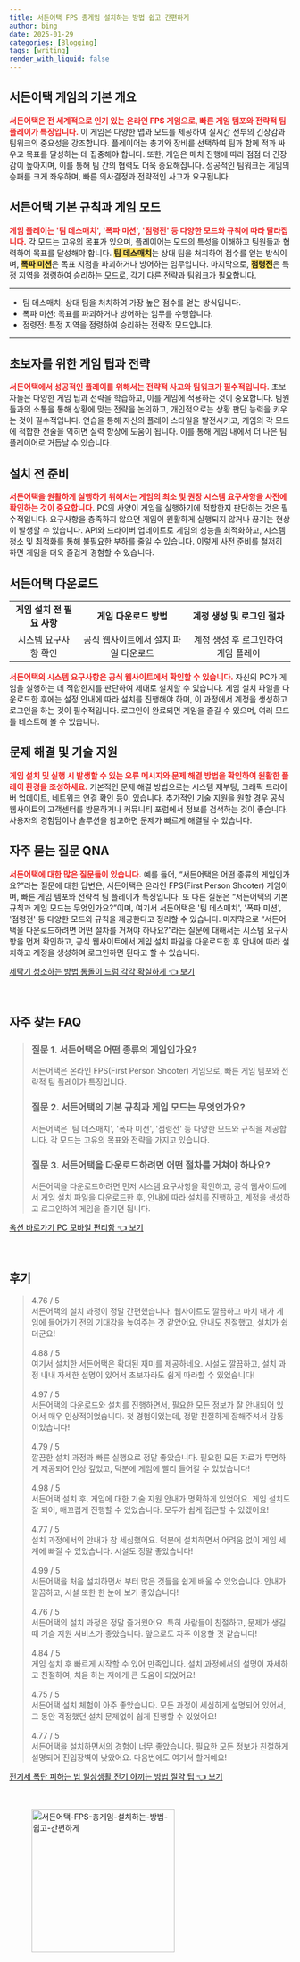```yaml
---
title: 서든어택 FPS 총게임 설치하는 방법 쉽고 간편하게
author: bing
date: 2025-01-29
categories: [Blogging]
tags: [writing]
render_with_liquid: false
---
```



<h2 id='서든어택_개요'>서든어택 게임의 기본 개요</h2>

<p><b><span style="color: #ee2323;">서든어택은 전 세계적으로 인기 있는 온라인 FPS 게임으로, 빠른 게임 템포와 전략적 팀 플레이가 특징입니다.</span></b> 이 게임은 다양한 맵과 모드를 제공하여 실시간 전투의 긴장감과 팀워크의 중요성을 강조합니다. 플레이어는 총기와 장비를 선택하여 팀과 함께 적과 싸우고 목표를 달성하는 데 집중해야 합니다. 또한, 게임은 매치 진행에 따라 점점 더 긴장감이 높아지며, 이를 통해 팀 간의 협력도 더욱 중요해집니다. 성공적인 팀워크는 게임의 승패를 크게 좌우하며, 빠른 의사결정과 전략적인 사고가 요구됩니다.</p>

<h2 id='서든어택_기본규칙_및_게임모드'>서든어택 기본 규칙과 게임 모드</h2>

<p><b><span style="color: #ee2323;">게임 플레이는 '팀 데스매치', '폭파 미션', '점령전' 등 다양한 모드와 규칙에 따라 달라집니다.</span></b> 각 모드는 고유의 목표가 있으며, 플레이어는 모드의 특성을 이해하고 팀원들과 협력하여 목표를 달성해야 합니다. <b><span style="background-color: #ffe066;">팀 데스매치</span></b>는 상대 팀을 처치하여 점수를 얻는 방식이며, <b><span style="background-color: #ffe066;">폭파 미션</span></b>은 목표 지점을 파괴하거나 방어하는 임무입니다. 마지막으로, <b><span style="background-color: #ffe066;">점령전</span></b>은 특정 지역을 점령하여 승리하는 모드로, 각기 다른 전략과 팀워크가 필요합니다.</p>

<hr />

<ul>
    <li>팀 데스매치: 상대 팀을 처치하여 가장 높은 점수를 얻는 방식입니다.</li>
    <li>폭파 미션: 목표를 파괴하거나 방어하는 임무를 수행합니다.</li>
    <li>점령전: 특정 지역을 점령하여 승리하는 전략적 모드입니다.</li>
</ul>

<hr />

<h2 id='초보자를_위한_게임_팁'>초보자를 위한 게임 팁과 전략</h2>

<p><b><span style="color: #ee2323;">서든어택에서 성공적인 플레이를 위해서는 전략적 사고와 팀워크가 필수적입니다.</span></b> 초보자들은 다양한 게임 팁과 전략을 학습하고, 이를 게임에 적용하는 것이 중요합니다. 팀원들과의 소통을 통해 상황에 맞는 전략을 논의하고, 개인적으로는 상황 판단 능력을 키우는 것이 필수적입니다. 연습을 통해 자신의 플레이 스타일을 발전시키고, 게임의 각 모드에 적합한 전술을 익히면 실력 향상에 도움이 됩니다. 이를 통해 게임 내에서 더 나은 팀 플레이어로 거듭날 수 있습니다.</p>

<h2 id='설치전_준비'>설치 전 준비</h2>

<p><b><span style="color: #ee2323;">서든어택을 원활하게 실행하기 위해서는 게임의 최소 및 권장 시스템 요구사항을 사전에 확인하는 것이 중요합니다.</span></b> PC의 사양이 게임을 실행하기에 적합한지 판단하는 것은 필수적입니다. 요구사항을 충족하지 않으면 게임이 원활하게 실행되지 않거나 끊기는 현상이 발생할 수 있습니다. API와 드라이버 업데이트로 게임의 성능을 최적화하고, 시스템 청소 및 최적화를 통해 불필요한 부하를 줄일 수 있습니다. 이렇게 사전 준비를 철저히 하면 게임을 더욱 즐겁게 경험할 수 있습니다.</p>

<h2 id='서든어택_다운로드'>서든어택 다운로드</h2>

<table>
    <tr>
        <td style="text-align: center; height: 17px;"><b>게임 설치 전 필요 사항</b></td>
        <td style="text-align: center; height: 17px;"><b>게임 다운로드 방법</b></td>
        <td style="text-align: center; height: 17px;"><b>계정 생성 및 로그인 절차</b></td>
    </tr>
    <tr>
        <td style="text-align: center; height: 17px;">시스템 요구사항 확인</td>
        <td style="text-align: center; height: 17px;">공식 웹사이트에서 설치 파일 다운로드</td>
        <td style="text-align: center; height: 17px;">계정 생성 후 로그인하여 게임 플레이</td>
    </tr>
</table>

<p><b><span style="color: #ee2323;">서든어택의 시스템 요구사항은 공식 웹사이트에서 확인할 수 있습니다.</span></b> 자신의 PC가 게임을 실행하는 데 적합한지를 판단하여 제대로 설치할 수 있습니다. 게임 설치 파일을 다운로드한 후에는 설정 안내에 따라 설치를 진행해야 하며, 이 과정에서 계정을 생성하고 로그인을 하는 것이 필수적입니다. 로그인이 완료되면 게임을 즐길 수 있으며, 여러 모드를 테스트해 볼 수 있습니다.</p>

<h2 id='문제_해결_및_기술_지원'>문제 해결 및 기술 지원</h2>

<p><b><span style="color: #ee2323;">게임 설치 및 실행 시 발생할 수 있는 오류 메시지와 문제 해결 방법을 확인하여 원활한 플레이 환경을 조성하세요.</span></b> 기본적인 문제 해결 방법으로는 시스템 재부팅, 그래픽 드라이버 업데이트, 네트워크 연결 확인 등이 있습니다. 추가적인 기술 지원을 원할 경우 공식 웹사이트의 고객센터를 방문하거나 커뮤니티 포럼에서 정보를 검색하는 것이 좋습니다. 사용자의 경험담이나 솔루션을 참고하면 문제가 빠르게 해결될 수 있습니다.</p>

<h2 id='자주_묻는_질문'>자주 묻는 질문 QNA</h2>

<p><b><span style="color: #ee2323;">서든어택에 대한 많은 질문들이 있습니다.</span></b> 예를 들어, “서든어택은 어떤 종류의 게임인가요?”라는 질문에 대한 답변은, 서든어택은 온라인 FPS(First Person Shooter) 게임이며, 빠른 게임 템포와 전략적 팀 플레이가 특징입니다. 또 다른 질문은 “서든어택의 기본 규칙과 게임 모드는 무엇인가요?”이며, 여기서 서든어택은 '팀 데스매치', '폭파 미션', '점령전' 등 다양한 모드와 규칙을 제공한다고 정리할 수 있습니다. 마지막으로 “서든어택을 다운로드하려면 어떤 절차를 거쳐야 하나요?”라는 질문에 대해서는 시스템 요구사항을 먼저 확인하고, 공식 웹사이트에서 게임 설치 파일을 다운로드한 후 안내에 따라 설치하고 계정을 생성하여 로그인하면 된다고 할 수 있습니다.</p>


<p><a class="click-button" title="세탁기 청소하는 방법 통돌이 드럼 각각 확실하게" href="https://blackassets.github.io/posts/%EC%84%B8%ED%83%81%EA%B8%B0-%EC%B2%AD%EC%86%8C%ED%95%98%EB%8A%94-%EB%B0%A9%EB%B2%95-%ED%86%B5%EB%8F%8C%EC%9D%B4-%EB%93%9C%EB%9F%BC-%EA%B0%81%EA%B0%81-%ED%99%95%EC%8B%A4%ED%95%98%EA%B2%8C/" rel="dofollow">세탁기 청소하는 방법 통돌이 드럼 각각 확실하게 👈 보기</a></p><br>
<h2 id='자주_찾는_FAQ'>자주 찾는 FAQ</h2>
<div itemscope="" itemtype="https://schema.org/FAQPage"> 
<blockquote> 
<div itemscope="" itemprop="mainEntity" itemtype="https://schema.org/Question"> 
<h3 itemprop="name">질문 1. 서든어택은 어떤 종류의 게임인가요?</h3> 
<div itemscope="" itemprop="acceptedAnswer" itemtype="https://schema.org/Answer"> 
<span itemprop="text"> 
<p>서든어택은 온라인 FPS(First Person Shooter) 게임으로, 빠른 게임 템포와 전략적 팀 플레이가 특징입니다.</p> 
</span> 
</div> 
</div> 
<div itemscope="" itemprop="mainEntity" itemtype="https://schema.org/Question"> 
<h3 itemprop="name">질문 2. 서든어택의 기본 규칙과 게임 모드는 무엇인가요?</h3> 
<div itemscope="" itemprop="acceptedAnswer" itemtype="https://schema.org/Answer"> 
<span itemprop="text"> 
<p>서든어택은 '팀 데스매치', '폭파 미션', '점령전' 등 다양한 모드와 규칙을 제공합니다. 각 모드는 고유의 목표와 전략을 가지고 있습니다.</p> 
</span> 
</div> 
</div> 
<div itemscope="" itemprop="mainEntity" itemtype="https://schema.org/Question"> 
<h3 itemprop="name">질문 3. 서든어택을 다운로드하려면 어떤 절차를 거쳐야 하나요?</h3> 
<div itemscope="" itemprop="acceptedAnswer" itemtype="https://schema.org/Answer"> 
<span itemprop="text"> 
<p>서든어택을 다운로드하려면 먼저 시스템 요구사항을 확인하고, 공식 웹사이트에서 게임 설치 파일을 다운로드한 후, 안내에 따라 설치를 진행하고, 계정을 생성하고 로그인하여 게임을 즐기면 됩니다.</p> 
</span> 
</div> 
</div> 
</blockquote> 
</div>
<p><a class="click-button" title="옥션 바로가기 PC 모바일 편리함" href="https://blackassets.github.io/posts/%EC%98%A5%EC%85%98-%EB%B0%94%EB%A1%9C%EA%B0%80%EA%B8%B0-PC-%EB%AA%A8%EB%B0%94%EC%9D%BC-%ED%8E%B8%EB%A6%AC%ED%95%A8/" rel="dofollow">옥션 바로가기 PC 모바일 편리함 👈 보기</a></p><br>
<h2 id='후기'>후기</h2>
<div itemscope itemtype="https://schema.org/Product">
  <blockquote>
  <div itemprop="review" itemscope itemtype="https://schema.org/Review">
      <div itemprop="reviewRating" itemscope itemtype="https://schema.org/Rating"> <span itemprop="ratingValue">4.76</span> / <span itemprop="bestRating">5</span> </div>
      <span itemprop="reviewBody">서든어택의 설치 과정이 정말 간편했습니다. 웹사이트도 깔끔하고 마치 내가 게임에 들어가기 전의 기대감을 높여주는 것 같았어요. 안내도 친절했고, 설치가 쉽더군요!</span>
  </div>
  <br>
  <div itemprop="review" itemscope itemtype="https://schema.org/Review">
      <div itemprop="reviewRating" itemscope itemtype="https://schema.org/Rating"> <span itemprop="ratingValue">4.88</span> / <span itemprop="bestRating">5</span> </div>
      <span itemprop="reviewBody">여기서 설치한 서든어택은 확대된 재미를 제공하네요. 시설도 깔끔하고, 설치 과정 내내 자세한 설명이 있어서 초보자라도 쉽게 따라할 수 있었습니다!</span>
  </div>
  <br>
  <div itemprop="review" itemscope itemtype="https://schema.org/Review">
      <div itemprop="reviewRating" itemscope itemtype="https://schema.org/Rating"> <span itemprop="ratingValue">4.97</span> / <span itemprop="bestRating">5</span> </div>
      <span itemprop="reviewBody">서든어택의 다운로드와 설치를 진행하면서, 필요한 모든 정보가 잘 안내되어 있어서 매우 인상적이었습니다. 첫 경험이었는데, 정말 친절하게 잘해주셔서 감동이었습니다!</span>
  </div>
  <br>
  <div itemprop="review" itemscope itemtype="https://schema.org/Review">
      <div itemprop="reviewRating" itemscope itemtype="https://schema.org/Rating"> <span itemprop="ratingValue">4.79</span> / <span itemprop="bestRating">5</span> </div>
      <span itemprop="reviewBody">깔끔한 설치 과정과 빠른 실행으로 정말 좋았습니다. 필요한 모든 자료가 투명하게 제공되어 인상 깊었고, 덕분에 게임에 빨리 들어갈 수 있었습니다!</span>
  </div>
  <br>
  <div itemprop="review" itemscope itemtype="https://schema.org/Review">
      <div itemprop="reviewRating" itemscope itemtype="https://schema.org/Rating"> <span itemprop="ratingValue">4.98</span> / <span itemprop="bestRating">5</span> </div>
      <span itemprop="reviewBody">서든어택 설치 후, 게임에 대한 기술 지원 안내가 명확하게 있었어요. 게임 설치도 잘 되어, 매끄럽게 진행할 수 있었습니다. 모두가 쉽게 접근할 수 있겠어요!</span>
  </div>
  <br>
  <div itemprop="review" itemscope itemtype="https://schema.org/Review">
      <div itemprop="reviewRating" itemscope itemtype="https://schema.org/Rating"> <span itemprop="ratingValue">4.77</span> / <span itemprop="bestRating">5</span> </div>
      <span itemprop="reviewBody">설치 과정에서의 안내가 참 세심했어요. 덕분에 설치하면서 어려움 없이 게임 세계에 빠질 수 있었습니다. 시설도 정말 좋았습니다!</span>
  </div>
  <br>
  <div itemprop="review" itemscope itemtype="https://schema.org/Review">
      <div itemprop="reviewRating" itemscope itemtype="https://schema.org/Rating"> <span itemprop="ratingValue">4.99</span> / <span itemprop="bestRating">5</span> </div>
      <span itemprop="reviewBody">서든어택을 처음 설치하면서 부터 많은 것들을 쉽게 배울 수 있었습니다. 안내가 깔끔하고, 시설 또한 한 눈에 보기 좋았습니다!</span>
  </div>
  <br>
  <div itemprop="review" itemscope itemtype="https://schema.org/Review">
      <div itemprop="reviewRating" itemscope itemtype="https://schema.org/Rating"> <span itemprop="ratingValue">4.76</span> / <span itemprop="bestRating">5</span> </div>
      <span itemprop="reviewBody">서든어택의 설치 과정은 정말 즐거웠어요. 특히 사람들이 친절하고, 문제가 생길 때 기술 지원 서비스가 좋았습니다. 앞으로도 자주 이용할 것 같습니다!</span>
  </div>
  <br>
  <div itemprop="review" itemscope itemtype="https://schema.org/Review">
      <div itemprop="reviewRating" itemscope itemtype="https://schema.org/Rating"> <span itemprop="ratingValue">4.84</span> / <span itemprop="bestRating">5</span> </div>
      <span itemprop="reviewBody">게임 설치 후 빠르게 시작할 수 있어 만족입니다. 설치 과정에서의 설명이 자세하고 친절하여, 처음 하는 저에게 큰 도움이 되었어요!</span>
  </div>
  <br>
  <div itemprop="review" itemscope itemtype="https://schema.org/Review">
      <div itemprop="reviewRating" itemscope itemtype="https://schema.org/Rating"> <span itemprop="ratingValue">4.75</span> / <span itemprop="bestRating">5</span> </div>
      <span itemprop="reviewBody">서든어택 설치 체험이 아주 좋았습니다. 모든 과정이 세심하게 설명되어 있어서, 그 동안 걱정했던 설치 문제없이 쉽게 진행할 수 있었어요!</span>
  </div>
  <br>
  <div itemprop="review" itemscope itemtype="https://schema.org/Review">
      <div itemprop="reviewRating" itemscope itemtype="https://schema.org/Rating"> <span itemprop="ratingValue">4.77</span> / <span itemprop="bestRating">5</span> </div>
      <span itemprop="reviewBody">서든어택을 설치하면서의 경험이 너무 좋았습니다. 필요한 모든 정보가 친절하게 설명되어 진입장벽이 낮았어요. 다음번에도 여기서 할거예요!</span>
  </div>
  </blockquote>
</div>
<p><a class="click-button" title="전기세 폭탄 피하는 법 일상생활 전기 아끼는 방법 절약 팁" href="https://blackassets.github.io/posts/%EC%A0%84%EA%B8%B0%EC%84%B8-%ED%8F%AD%ED%83%84-%ED%94%BC%ED%95%98%EB%8A%94-%EB%B2%95-%EC%9D%BC%EC%83%81%EC%83%9D%ED%99%9C-%EC%A0%84%EA%B8%B0-%EC%95%84%EB%81%BC%EB%8A%94-%EB%B0%A9%EB%B2%95-%EC%A0%88%EC%95%BD-%ED%8C%81/" rel="dofollow">전기세 폭탄 피하는 법 일상생활 전기 아끼는 방법 절약 팁 👈 보기</a></p><br>
<figure class="image"><img src="https://blackassets.github.io/assets/img/thumbnail/서든어택-FPS-총게임-설치하는-방법-쉽고-간편하게.webp" alt="서든어택-FPS-총게임-설치하는-방법-쉽고-간편하게" width="256" height="256"></figure>